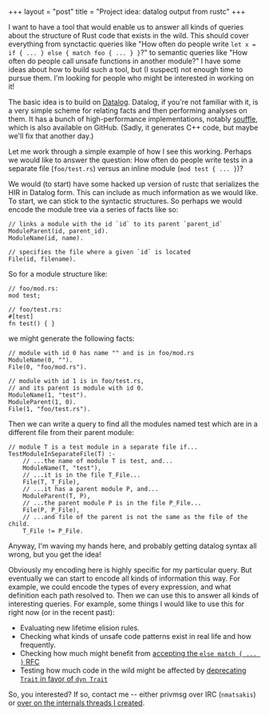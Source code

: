 +++
layout = "post"
title = "Project idea: datalog output from rustc"
+++

I want to have a tool that would enable us to answer all kinds of queries about the structure of Rust code that exists in the wild. This should cover everything from synctactic queries like "How often do people write `let x = if { ... } else { match foo { ... } }`?" to semantic queries like "How often do people call unsafe functions in another module?"  I have some ideas about how to build such a tool, but (I suspect) not enough time to pursue them. I'm looking for people who might be interested in working on it!

The basic idea is to build on [Datalog](https://en.wikipedia.org/wiki/Datalog). Datalog, if you're not familiar with it, is a very simple scheme for relating facts and then performing analyses on them. It has a bunch of high-performance implementations, notably [souffle](https://github.com/oracle/souffle), which is also available on GitHub. (Sadly, it generates C++ code, but maybe we'll fix that another day.)

Let me work through a simple example of how I see this working. Perhaps we would like to answer the question: How often do people write tests in a separate file (`foo/test.rs`) versus an inline module (`mod test { ... }`)?

We would (to start) have some hacked up version of rustc that serializes the HIR in Datalog form. This can include as much information as we would like. To start, we can stick to the syntactic structures. So perhaps we would encode the module tree via a series of facts like so:

```
// links a module with the id `id` to its parent `parent_id`
ModuleParent(id, parent_id).
ModuleName(id, name).

// specifies the file where a given `id` is located
File(id, filename).
```

So for a module structure like:

```
// foo/mod.rs:
mod test;

// foo/test.rs:
#[test] 
fn test() { }
```

we might generate the following facts:

```
// module with id 0 has name "" and is in foo/mod.rs
ModuleName(0, "").
File(0, "foo/mod.rs").

// module with id 1 is in foo/test.rs,
// and its parent is module with id 0.
ModuleName(1, "test").
ModuleParent(1, 0).
File(1, "foo/test.rs").
```

Then we can write a query to find all the modules named test which are in a different file from their parent module:

```
// module T is a test module in a separate file if...
TestModuleInSeparateFile(T) :-
    // ...the name of module T is test, and...
    ModuleName(T, "test"),
    // ...it is in the file T_File... 
    File(T, T_File),
    // ...it has a parent module P, and...
    ModuleParent(T, P),
    // ...the parent module P is in the file P_File... 
    File(P, P_File),
    // ...and file of the parent is not the same as the file of the child.
    T_File != P_File.
```

Anyway, I'm waving my hands here, and probably getting datalog syntax all wrong, but you get the idea!

Obviously my encoding here is highly specific for my particular query. But eventually we can start to encode all kinds of information this way. For example, we could encode the types of every expression, and what definition each path resolved to. Then we can use this to answer all kinds of interesting queries. For example, some things I would like to use this for right now (or in the recent past):

- Evaluating new lifetime elision rules.
- Checking what kinds of unsafe code patterns exist in real life and how frequently.
- Checking how much might benefit from [accepting the `else match { ... }` RFC](https://github.com/rust-lang/rfcs/pull/1712)
- Testing how much code in the wild might be affected by [deprecating `Trait` in favor of `dyn Trait`](https://github.com/rust-lang/rfcs/pull/1603)

So, you interested? If so, contact me -- either privmsg over IRC
(`nmatsakis`) or
[over on the internals threads I created](https://internals.rust-lang.org/t/project-idea-datalog-output-from-rustc/4805).
